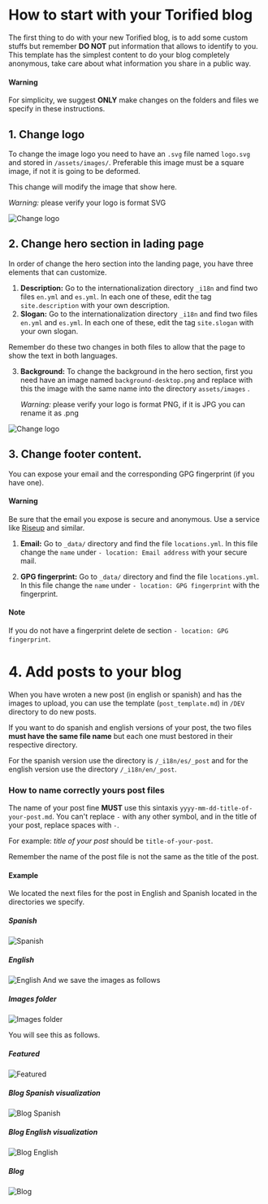 # How to start with your Torified blog

The first thing to do with your new Torified blog, is to add some custom stuffs but remember **DO NOT** put information
that allows to identify to you. This template has the simplest content to do your blog completely anonymous, take care
about what information you share in a public way.

#### Warning
For simplicity, we suggest **ONLY** make changes on the folders and files we specify in these instructions.

## 1. Change logo

To change the image logo you need to have an `.svg` file named `logo.svg` and stored in `/assets/images/`. Preferable this
image must be a square image, if not it is going to  be deformed. 

This change will modify the image that show here.

*Warning:*
    please verify your logo is format SVG

![Change logo](./images/change-logo.png)

## 2. Change hero section in lading page

In order of change the hero section into the landing page, you have three elements that can customize.

1. **Description:** Go to the internationalization directory `_i18n` and find two files `en.yml` and `es.yml`. In each one 
    of these, edit the tag `site.description` with your own description.
2. **Slogan:** Go to the internationalization directory `_i18n` and find two files `en.yml` and `es.yml`. In each one
   of these, edit the tag `site.slogan` with your own slogan.

Remember do these two changes in both files to allow that the page to show the text in both languages.

3. **Background:** To change the background in the hero section, first you need have an image named `background-desktop.png`
    and replace with this the image with the same name into the directory `assets/images`
    .

    *Warning:*
    please verify your logo is format PNG, if it is JPG you can rename it as .png



![Change logo](./images/change-hero.png)

## 3. Change footer content.

You can expose your email and the corresponding GPG fingerprint (if you have one).

#### Warning
Be sure that the email you expose is secure and anonymous. Use a service like [Riseup](https://riseup.net/) and similar.

1. **Email:** Go to `_data/` directory and find the file `locations.yml`. In this file change the `name` under `- location: Email address`
with your secure mail.

2. **GPG fingerprint:** Go to `_data/` directory and find the file `locations.yml`. In this file change the `name` under `- location: GPG fingerprint`
   with the fingerprint.

#### Note
If you do not have a fingerprint delete de section `- location: GPG fingerprint`.

# 4. Add posts to your blog

When you have wroten a new post (in english or spanish) and has the images to upload, 
you can use the template (`post_template.md`) in `/DEV` directory to do new posts.


If you want to do spanish and english versions of your post, the two files **must have the same file name** but each one must bestored in their respective directory. 


For the spanish version use the directory is `/_i18n/es/_post` and for the english
version use the directory `/_i18n/en/_post`.

### How to name correctly yours post files


The name of your post fine **MUST** use this sintaxis `yyyy-mm-dd-title-of-your-post.md`. You can't replace `-` with any
other symbol, and in the title of your post, replace spaces with `-`.

 For example:  _title of your post_ should be `title-of-your-post`.

Remember the name of the post file is not the same as the title of the post.

#### Example 
We located the next files for the post in English and Spanish located in the directories we specify.
##### Spanish
![Spanish](./images/example_es.png)
##### English
![English](./images/example_en.png)
And we save the images as follows
##### Images folder
![Images folder](./images/example_images.png)

You will see this as follows.

##### Featured
![Featured](./images/example_featured.png)

##### Blog Spanish visualization
![Blog Spanish](./images/example_post_es.png)

##### Blog English visualization
![Blog English](./images/example_post_en.png)

##### Blog
![Blog](./images/example_post.png)

